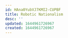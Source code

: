 ```yaml
---
id: HAna0YubVJ7KMI2-CUPBF
title: Robotic Nationalism
desc: ''
updated: 1644961726967
created: 1644961726967
---
```


